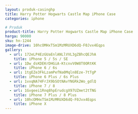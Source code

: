 ```yaml
---
layout: produk-casinghp
title: Harry Potter Hogwarts Castle Map iPhone Case
categories: iphone

# Produk
product-title: Harry Potter Hogwarts Castle Map iPhone Case
harga: 90000
sku: hn-1244
image-drive: 10hcOMHxTSm1MzMRUXD6dQ-F0Jvx4Eqps
gallery:
  - url: 172eLP4EzGUaEnlANLlVVL3gZBhcQEJhA
    title: iPhone 5 / 5s / SE
  - url: 1Dw_dsKDEKrDHGiA-KtcnvV0W8T0ORtKK
    title: iPhone 6 / 6s
  - url: 1tgEZe3FkLzamPefNa0Mqln8Eze-7tTgP
    title: iPhone 6 Plus / 6s Plus
  - url: 1vxqNA74FrJX9bSOtNAvYNGRk2Wo_gdlQ
    title: iPhone 7 / 8
  - url: 1Gvgeei1Rnq8hpErudcgX97UZmet2tTNG
    title: iPhone 7 Plus / 8 Plus
  - url: 10hcOMHxTSm1MzMRUXD6dQ-F0Jvx4Eqps
    title: iPhone X
---
```

